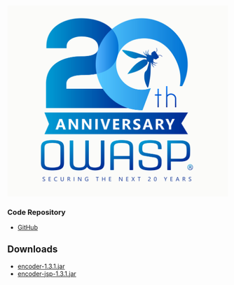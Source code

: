 [![OWASP 20th Anniversary Image](assets/images/OWASP-20th.jpeg)](https://20thanniversary.owasp.org/)

### Code Repository
* [GitHub](https://github.com/OWASP/owasp-java-encoder/)

## Downloads
* [encoder-1.3.1.jar](https://search.maven.org/remotecontent?filepath=org/owasp/encoder/encoder/1.3.1/encoder-1.3.1.jar)
* [encoder-jsp-1.3.1.jar](https://search.maven.org/remotecontent?filepath=org/owasp/encoder/encoder-jsp/1.3.1/encoder-jsp-1.3.1.jar)

